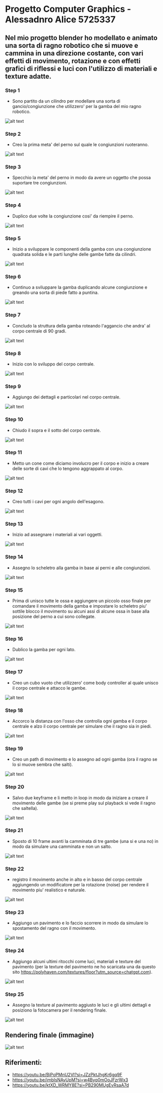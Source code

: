 # Progetto Computer Graphics - Alessadnro Alice 5725337

## Nel mio progetto blender ho modellato e animato una sorta di ragno robotico che si muove e cammina in una direzione costante, con vari effetti di movimento, rotazione e con effetti grafici di riflessi e luci con l'utilizzo di materiali e texture adatte.

### Step 1 

- Sono partito da un cilindro per modellare una sorta di gancio/congiunzione che utilizzero' per la gamba del mio ragno robotico.

![alt text](step1.png)

### Step 2 

- Creo la prima meta' del perno sul quale le congiunzioni ruoteranno.

![alt text](step2.png)

### Step 3 

- Specchio la meta' del perno in modo da avere un oggetto che possa suportare tre congiunzioni.

![alt text](step3.png)

### Step 4

- Duplico due volte la congiunzione cosi' da riempire il perno.

![alt text](step4.png)

### Step 5

- Inizio a sviluppare le componenti della gamba con una congiunzione quadrata solida e le parti lunghe delle gambe fatte da cilindri.

![alt text](step5.png)

### Step 6

- Continuo a sviluppare la gamba duplicando alcune congiunzione e greando una sorta di piede fatto a puntina.

![alt text](step6.png)

### Step 7

- Concludo la struttura della gamba roteando l'aggancio che andra' al corpo centrale di 90 gradi.

![alt text](step7.png)

### Step 8

- Inizio con lo sviluppo del corpo centrale.

![alt text](step8.png)

### Step 9

- Aggiungo dei dettagli e particolari nel corpo centrale.

![alt text](step9.png)

### Step 10

- Chiudo il sopra e il sotto del corpo centrale.

![alt text](step10.png)

### Step 11

- Metto un cone come diciamo involucro per il corpo e inizio a creare delle sorte di cavi che lo tengono aggrappato al corpo.

![alt text](step11.png)

### Step 12

- Creo tutti i cavi per ogni angolo dell'esagono.

![alt text](step12.png)

### Step 13

- Inizio ad assegnare i materiali ai vari oggetti.

![alt text](step13.png)

### Step 14

- Assegno lo scheletro alla gamba in base ai perni e alle congiunzioni.

![alt text](step14.png)

### Step 15

- Prima di unisco tutte le ossa e aggiungere un piccolo osso finale per comandare il movimento della gamba e impostare lo scheletro piu' sottile blocco il movimento su alcuni assi di alcune ossa in base alla posizione del perno a cui sono collegate.

![alt text](step15.png)

### Step 16

- Dublico la gamba per ogni lato.

![alt text](step16.png)

### Step 17

- Creo un cubo vuoto che utilizzero' come body controller al quale unisco il corpo centrale e attacco le gambe.

![alt text](step17.png)

### Step 18

- Accorco la distanza con l'osso che controlla ogni gamba e il corpo centrale e alzo il corpo centrale per simulare che il ragno sia in piedi.

![alt text](step18.png)

### Step 19

- Creo un path di movimento e lo assegno ad ogni gamba (ora il ragno se lo si muove sembra che salti).

![alt text](step19.png)

### Step 20

- Salvo due keyframe e li metto in loop in modo da iniziare a creare il movimento delle gambe (se si preme play sul playback si vede il ragno che saltella).

![alt text](step20.png)

### Step 21

- Sposto di 10 frame avanti la camminata di tre gambe (una si e una no) in modo da simulare una camminata e non un salto.

![alt text](step21.png)

### Step 22

- registro il movimento anche in alto e in basso del corpo centrale aggiungendo un modificatore per la rotazione (noise) per rendere il movimento piu' realistico e naturale.

![alt text](step22.png)

### Step 23

- Aggiungo un pavimento e lo faccio scorrere in modo da simulare lo spostamento del ragno con il movimento.

![alt text](step23.png)

### Step 24

- Aggiungo alcuni ultimi ritocchi come luci, materiali e texture del pavimento (per la texture del pavimento ne ho scaricata una da questo sito https://polyhaven.com/textures/floor?utm_source=chatgpt.com).

![alt text](step24.png)

### Step 25

- Assegno la texture al pavimento aggiusto le luci e gli ultimi dettagli e posiziono la fotocamera per il rendering finale.

![alt text](step25.png)

## Rendering finale (immagine)

![alt text](Immagine_finale.png)

## Riferimenti:

- https://youtu.be/BiPoPMnU2VI?si=JZzPktJhgKr6gq9F
- https://youtu.be/imbIsNAvUpM?si=w4Byq0mOoJFzrWx3
- https://youtu.be/ktXD_WRMY8E?si=PB290MUgEvRsaA7d
